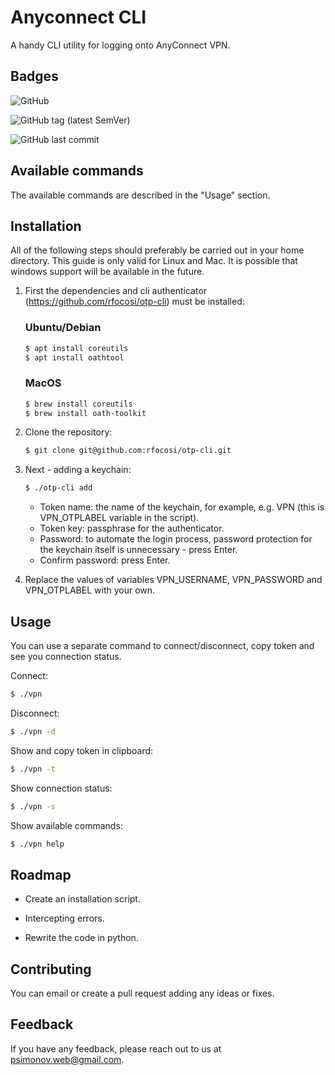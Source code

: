 # Anyconnect CLI

A handy CLI utility for logging onto AnyConnect VPN.


## Badges

![GitHub](https://img.shields.io/github/license/psimonov/anyconnect-cli?style=for-the-badge)

![GitHub tag (latest SemVer)](https://img.shields.io/github/v/tag/psimonov/anyconnect-cli?label=latest%20version&style=for-the-badge)

![GitHub last commit](https://img.shields.io/github/last-commit/psimonov/anyconnect-cli?style=for-the-badge)


## Available commands

The available commands are described in the "Usage" section.


## Installation

All of the following steps should preferably be carried out in your home directory. This guide is only valid for Linux and Mac. It is possible that windows support will be available in the future.

1) First the dependencies and cli authenticator (https://github.com/rfocosi/otp-cli) must be installed:
    ### Ubuntu/Debian
    ```bash
    $ apt install coreutils
    $ apt install oathtool
    ```

    ### MacOS
    ```bash
    $ brew install coreutils
    $ brew install oath-toolkit
    ```

2) Clone the repository:
    ```bash
    $ git clone git@github.com:rfocosi/otp-cli.git
    ```

3) Next - adding a keychain:
    ```bash
    $ ./otp-cli add
    ```
  
   * Token name: the name of the keychain, for example, e.g. VPN (this is VPN_OTPLABEL variable in the script).
   * Token key: passphrase for the authenticator.
   * Password: to automate the login process, password protection for the keychain itself is unnecessary - press Enter.
   * Confirm password: press Enter.

4) Replace the values of variables VPN_USERNAME, VPN_PASSWORD and VPN_OTPLABEL with your own.


## Usage

You can use a separate command to connect/disconnect, copy token and see you connection status.

Connect:
```bash
$ ./vpn
```

Disconnect:
```bash
$ ./vpn -d
```

Show and copy token in clipboard:
```bash
$ ./vpn -t
```

Show connection status:
```bash
$ ./vpn -s
```

Show available commands:
```bash
$ ./vpn help
```


## Roadmap

- Create an installation script.

- Intercepting errors.

- Rewrite the code in python.


## Contributing

You can email or create a pull request adding any ideas or fixes.


## Feedback

If you have any feedback, please reach out to us at psimonov.web@gmail.com.
